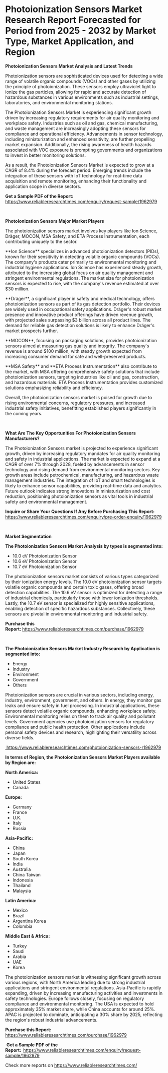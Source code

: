 <p><h1>Photoionization Sensors Market Research Report Forecasted for Period from 2025 -  2032 by Market Type, Market Application, and Region</h1></p><p><strong>Photoionization Sensors Market Analysis and Latest Trends</strong></p>
<p><p>Photoionization sensors are sophisticated devices used for detecting a wide range of volatile organic compounds (VOCs) and other gases by utilizing the principle of photoionization. These sensors employ ultraviolet light to ionize the gas particles, allowing for rapid and accurate detection of hazardous substances in various environments such as industrial settings, laboratories, and environmental monitoring stations.</p><p>The Photoionization Sensors Market is experiencing significant growth driven by increasing regulatory requirements for air quality monitoring and workplace safety. Industries such as oil and gas, chemical manufacturing, and waste management are increasingly adopting these sensors for compliance and operational efficiency. Advancements in sensor technology, including miniaturization and enhanced sensitivity, are further propelling market expansion. Additionally, the rising awareness of health hazards associated with VOC exposure is prompting governments and organizations to invest in better monitoring solutions.</p><p>As a result, the Photoionization Sensors Market is expected to grow at a CAGR of 8.4% during the forecast period. Emerging trends include the integration of these sensors with IoT technology for real-time data acquisition and remote monitoring, enhancing their functionality and application scope in diverse sectors.</p></p>
<p><strong>Get a Sample PDF of the Report:&nbsp;</strong> <a href="https://www.reliableresearchtimes.com/enquiry/request-sample/1962979?utm_campaign=2464&utm_medium=2&utm_source=Github&utm_content=ia&utm_term=06042025&utm_id=photoionization-sensors">https://www.reliableresearchtimes.com/enquiry/request-sample/1962979</a></p>
<p>&nbsp;</p>
<p><strong>Photoionization Sensors Major Market Players</strong></p>
<p><p>The photoionization sensors market involves key players like Ion Science, Dräger, MOCON, MSA Safety, and ETA Process Instrumentation, each contributing uniquely to the sector.</p><p>**Ion Science** specializes in advanced photoionization detectors (PIDs), known for their sensitivity in detecting volatile organic compounds (VOCs). The company's products cater primarily to environmental monitoring and industrial hygiene applications. Ion Science has experienced steady growth, attributed to the increasing global focus on air quality management and stringent environmental regulations. The market size for photoionization sensors is expected to rise, with the company's revenue estimated at over $30 million.</p><p>**Dräger**, a significant player in safety and medical technology, offers photoionization sensors as part of its gas detection portfolio. Their devices are widely used in occupational safety applications. Dräger's robust market presence and innovative product offerings have driven revenue growth, with projected sales surpassing $3 billion across all product lines. The demand for reliable gas detection solutions is likely to enhance Dräger's market prospects further.</p><p>**MOCON**, focusing on packaging solutions, provides photoionization sensors aimed at measuring gas quality and integrity. The company's revenue is around $100 million, with steady growth expected from increasing consumer demand for safe and well-preserved products.</p><p>**MSA Safety** and **ETA Process Instrumentation** also contribute to the market, with MSA offering comprehensive safety solutions that include photoionization sensors, targeting industries like oil and gas, construction, and hazardous materials. ETA Process Instrumentation provides customized solutions emphasizing reliability and efficiency. </p><p>Overall, the photoionization sensors market is poised for growth due to rising environmental concerns, regulatory pressures, and increased industrial safety initiatives, benefitting established players significantly in the coming years.</p></p>
<p>&nbsp;</p>
<p><strong>What Are The Key Opportunities For Photoionization Sensors Manufacturers?</strong></p>
<p><p>The Photoionization Sensors market is projected to experience significant growth, driven by increasing regulatory mandates for air quality monitoring and safety in industrial applications. The market is expected to expand at a CAGR of over 7% through 2028, fueled by advancements in sensor technology and rising demand from environmental monitoring sectors. Key growth areas include petrochemical, manufacturing, and hazardous waste management industries. The integration of IoT and smart technologies is likely to enhance sensor capabilities, providing real-time data and analytics. Future outlook indicates strong innovations in miniaturization and cost reduction, positioning photoionization sensors as vital tools in industrial safety and environmental management.</p></p>
<p><strong>Inquire or Share Your Questions If Any Before Purchasing This Report:</strong> <a href="https://www.reliableresearchtimes.com/enquiry/pre-order-enquiry/1962979?utm_campaign=2464&utm_medium=2&utm_source=Github&utm_content=ia&utm_term=06042025&utm_id=photoionization-sensors">https://www.reliableresearchtimes.com/enquiry/pre-order-enquiry/1962979</a></p>
<p>&nbsp;</p>
<p><strong>Market Segmentation</strong></p>
<p><strong>The Photoionization Sensors Market Analysis by types is segmented into:</strong></p>
<p><ul><li>10.0 eV Photoionization Sensor</li><li>10.6 eV Photoionization Sensor</li><li>10.7 eV Photoionization Sensor</li></ul></p>
<p><p>The photoionization sensors market consists of various types categorized by their ionization energy levels. The 10.0 eV photoionization sensor targets volatile organic compounds and certain toxic gases, offering broad detection capabilities. The 10.6 eV sensor is optimized for detecting a range of industrial chemicals, particularly those with lower ionization thresholds. Lastly, the 10.7 eV sensor is specialized for highly sensitive applications, enabling detection of specific hazardous substances. Collectively, these sensors are pivotal in environmental monitoring and industrial safety.</p></p>
<p><strong>Purchase this Report:&nbsp;</strong><a href="https://www.reliableresearchtimes.com/purchase/1962979?utm_campaign=2464&utm_medium=2&utm_source=Github&utm_content=ia&utm_term=06042025&utm_id=photoionization-sensors">https://www.reliableresearchtimes.com/purchase/1962979</a></p>
<p>&nbsp;</p>
<p><strong>The Photoionization Sensors Market Industry Research by Application is segmented into:</strong></p>
<p><ul><li>Energy</li><li>Industry</li><li>Environment</li><li>Government</li><li>Others</li></ul></p>
<p><p>Photoionization sensors are crucial in various sectors, including energy, industry, environment, government, and others. In energy, they monitor gas leaks and ensure safety in fuel processing. In industrial applications, these sensors detect volatile organic compounds, enhancing workplace safety. Environmental monitoring relies on them to track air quality and pollutant levels. Government agencies use photoionization sensors for regulatory compliance and public health protection. Other applications include personal safety devices and research, highlighting their versatility across diverse fields.</p></p>
<p><a href="https://www.reliableresearchtimes.com/photoionization-sensors-r1962979?utm_campaign=2464&utm_medium=2&utm_source=Github&utm_content=ia&utm_term=06042025&utm_id=photoionization-sensors">&nbsp;https://www.reliableresearchtimes.com/photoionization-sensors-r1962979</a></p>
<p><strong>In terms of Region, the Photoionization Sensors Market Players available by Region are:</strong></p>
<p>
    <p> <strong> North America: </strong>
        <ul>
            <li>United States</li>
            <li>Canada</li>
        </ul>
        </p> 
    <p> <strong> Europe: </strong>
        <ul>
            <li>Germany</li>
            <li>France</li>
            <li>U.K.</li>
            <li>Italy</li>
            <li>Russia</li>
        </ul>
        </p> 
    <p> <strong> Asia-Pacific: </strong>
        <ul>
            <li>China</li>
            <li>Japan</li>
            <li>South Korea</li>
            <li>India</li>
            <li>Australia</li>
            <li>China Taiwan</li>
            <li>Indonesia</li>
            <li>Thailand</li>
            <li>Malaysia</li>
        </ul>
        </p> 
    <p> <strong> Latin America: </strong>
        <ul>
            <li>Mexico</li>
            <li>Brazil</li>
            <li>Argentina Korea</li>
            <li>Colombia</li>
        </ul>
        </p> 
    <p> <strong> Middle East & Africa: </strong>
        <ul>
            <li>Turkey</li>
            <li>Saudi</li>
            <li>Arabia</li>
            <li>UAE</li>
            <li>Korea</li>
        </ul>
    </p>
    </p>
<p><p>The photoionization sensors market is witnessing significant growth across various regions, with North America leading due to strong industrial applications and stringent environmental regulations. Asia-Pacific is rapidly expanding, driven by increasing manufacturing activities and investments in safety technologies. Europe follows closely, focusing on regulatory compliance and environmental monitoring. The USA is expected to hold approximately 35% market share, while China accounts for around 25%. APAC is projected to dominate, anticipating a 30% share by 2025, reflecting the region's robust industrial advancements.</p></p>
<p><strong>Purchase this Report: </strong><a href="https://www.reliableresearchtimes.com/purchase/1962979?utm_campaign=2464&utm_medium=2&utm_source=Github&utm_content=ia&utm_term=06042025&utm_id=photoionization-sensors">https://www.reliableresearchtimes.com/purchase/1962979</a></p>
<p>&nbsp;<strong>Get a Sample PDF of the Report:&nbsp;&nbsp;</strong><a href="https://www.reliableresearchtimes.com/enquiry/request-sample/1962979?utm_campaign=2464&utm_medium=2&utm_source=Github&utm_content=ia&utm_term=06042025&utm_id=photoionization-sensors">https://www.reliableresearchtimes.com/enquiry/request-sample/1962979</a></p>
<p><strong></strong></p>
<p>Check more reports on <a href="https://www.reliableresearchtimes.com/?utm_campaign=2464&utm_medium=2&utm_source=Github&utm_content=ia&utm_term=06042025&utm_id=photoionization-sensors">https://www.reliableresearchtimes.com/</a></p>